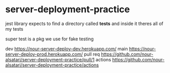 # server-deployment-practice

jest library expects to find a directory called __tests__ and inside it theres all of my tests

super test is a pkg we use for fake testing 

dev https://nour-server-deploy-dev.herokuapp.com/
main https://nour-server-deploy-prod.herokuapp.com/
pull req https://github.com/nour-alsatari/server-deployment-practice/pull/1
actions https://github.com/nour-alsatari/server-deployment-practice/actions